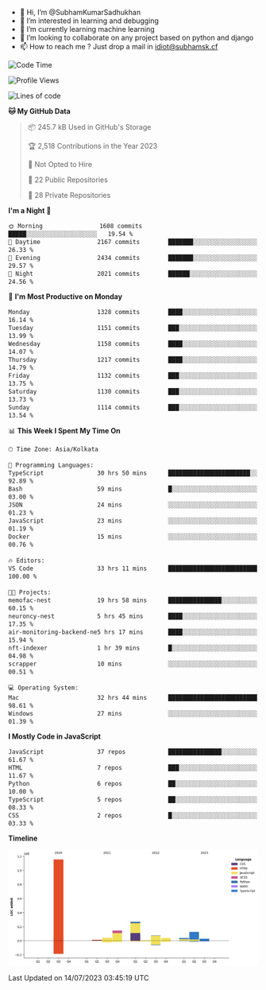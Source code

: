 - 👋 Hi, I’m @SubhamKumarSadhukhan
- 👀 I’m interested in learning and debugging
- 🌱 I’m currently learning machine learning
- 💞️ I’m looking to collaborate on any project based on python and django
- 📫 How to reach me ?
      Just drop a mail in idiot@subhamsk.cf

<!---
SubhamKumarSadhukhan/SubhamKumarSadhukhan is a ✨ special ✨ repository because its `README.md` (this file) appears on your GitHub profile.
You can click the Preview link to take a look at your changes.
--->


<!--START_SECTION:waka-->
![Code Time](http://img.shields.io/badge/Code%20Time-1%2C328%20hrs%2015%20mins-blue)

![Profile Views](http://img.shields.io/badge/Profile%20Views-0-blue)

![Lines of code](https://img.shields.io/badge/From%20Hello%20World%20I%27ve%20Written-1.9%20million%20lines%20of%20code-blue)

**🐱 My GitHub Data** 

> 📦 245.7 kB Used in GitHub's Storage 
 > 
> 🏆 2,518 Contributions in the Year 2023
 > 
> 🚫 Not Opted to Hire
 > 
> 📜 22 Public Repositories 
 > 
> 🔑 28 Private Repositories 
 > 
**I'm a Night 🦉** 

```text
🌞 Morning                1608 commits        █████░░░░░░░░░░░░░░░░░░░░   19.54 % 
🌆 Daytime                2167 commits        ███████░░░░░░░░░░░░░░░░░░   26.33 % 
🌃 Evening                2434 commits        ███████░░░░░░░░░░░░░░░░░░   29.57 % 
🌙 Night                  2021 commits        ██████░░░░░░░░░░░░░░░░░░░   24.56 % 
```
📅 **I'm Most Productive on Monday** 

```text
Monday                   1328 commits        ████░░░░░░░░░░░░░░░░░░░░░   16.14 % 
Tuesday                  1151 commits        ███░░░░░░░░░░░░░░░░░░░░░░   13.99 % 
Wednesday                1158 commits        ████░░░░░░░░░░░░░░░░░░░░░   14.07 % 
Thursday                 1217 commits        ████░░░░░░░░░░░░░░░░░░░░░   14.79 % 
Friday                   1132 commits        ███░░░░░░░░░░░░░░░░░░░░░░   13.75 % 
Saturday                 1130 commits        ███░░░░░░░░░░░░░░░░░░░░░░   13.73 % 
Sunday                   1114 commits        ███░░░░░░░░░░░░░░░░░░░░░░   13.54 % 
```


📊 **This Week I Spent My Time On** 

```text
🕑︎ Time Zone: Asia/Kolkata

💬 Programming Languages: 
TypeScript               30 hrs 50 mins      ███████████████████████░░   92.89 % 
Bash                     59 mins             █░░░░░░░░░░░░░░░░░░░░░░░░   03.00 % 
JSON                     24 mins             ░░░░░░░░░░░░░░░░░░░░░░░░░   01.23 % 
JavaScript               23 mins             ░░░░░░░░░░░░░░░░░░░░░░░░░   01.19 % 
Docker                   15 mins             ░░░░░░░░░░░░░░░░░░░░░░░░░   00.76 % 

🔥 Editors: 
VS Code                  33 hrs 11 mins      █████████████████████████   100.00 % 

🐱‍💻 Projects: 
memofac-nest             19 hrs 58 mins      ███████████████░░░░░░░░░░   60.15 % 
neuroncy-nest            5 hrs 45 mins       ████░░░░░░░░░░░░░░░░░░░░░   17.35 % 
air-monitoring-backend-ne5 hrs 17 mins       ████░░░░░░░░░░░░░░░░░░░░░   15.94 % 
nft-indexer              1 hr 39 mins        █░░░░░░░░░░░░░░░░░░░░░░░░   04.98 % 
scrapper                 10 mins             ░░░░░░░░░░░░░░░░░░░░░░░░░   00.51 % 

💻 Operating System: 
Mac                      32 hrs 44 mins      █████████████████████████   98.61 % 
Windows                  27 mins             ░░░░░░░░░░░░░░░░░░░░░░░░░   01.39 % 
```

**I Mostly Code in JavaScript** 

```text
JavaScript               37 repos            ███████████████░░░░░░░░░░   61.67 % 
HTML                     7 repos             ███░░░░░░░░░░░░░░░░░░░░░░   11.67 % 
Python                   6 repos             ██░░░░░░░░░░░░░░░░░░░░░░░   10.00 % 
TypeScript               5 repos             ██░░░░░░░░░░░░░░░░░░░░░░░   08.33 % 
CSS                      2 repos             █░░░░░░░░░░░░░░░░░░░░░░░░   03.33 % 
```



**Timeline**

![Lines of Code chart](https://raw.githubusercontent.com/SubhamKumarSadhukhan/SubhamKumarSadhukhan/main/assets/bar_graph.png)


 Last Updated on 14/07/2023 03:45:19 UTC
<!--END_SECTION:waka-->
